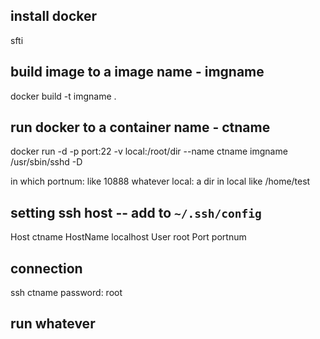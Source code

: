 ## install docker 
sfti

## build image to a image name - imgname
docker build -t imgname .

## run docker to a container name - ctname
docker run -d -p port:22 -v local:/root/dir --name ctname imgname /usr/sbin/sshd -D

in which
portnum: like 10888 whatever
local: a dir in local like /home/test

## setting ssh host -- add to `~/.ssh/config`
Host ctname
    HostName localhost
    User     root
    Port     portnum

## connection
ssh ctname
password: root

## run whatever
